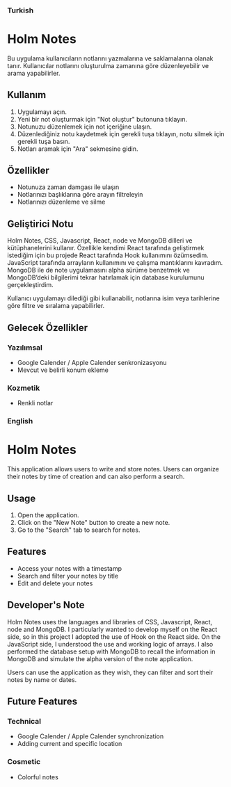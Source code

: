 ### Turkish
    
# **Holm Notes**
    
Bu uygulama kullanıcıların notlarını yazmalarına ve saklamalarına olanak tanır. Kullanıcılar notlarını oluşturulma zamanına göre düzenleyebilir ve arama yapabilirler.
    
## **Kullanım**
    
1. Uygulamayı açın.
2. Yeni bir not oluşturmak için "Not oluştur" butonuna tıklayın.
3. Notunuzu düzenlemek için not içeriğine ulaşın.
4. Düzenlediğiniz notu kaydetmek için gerekli tuşa tıklayın, notu silmek için gerekli tuşa basın.
5. Notları aramak için "Ara" sekmesine gidin.
    
## **Özellikler**
    
- Notunuza zaman damgası ile ulaşın
- Notlarınızı başlıklarına göre arayın filtreleyin
- Notlarınızı düzenleme ve silme
    
## **Geliştirici Notu**
    
Holm Notes, CSS, Javascript, React, node ve MongoDB dilleri ve kütüphanelerini kullanır. Özellikle kendimi React tarafında geliştirmek istediğim için bu projede React tarafında Hook kullanımını özümsedim. JavaScript tarafında arrayların kullanımını ve çalışma mantıklarını kavradım. MongoDB ile de note uygulamasını alpha sürüme benzetmek ve MongoDB’deki bilgilerimi tekrar hatırlamak için database kurulumunu gerçekleştirdim. 
    
Kullanıcı uygulamayı dilediği gibi kullanabilir, notlarına isim veya tarihlerine göre filtre ve sıralama yapabilirler.
    
## **Gelecek Özellikler**
    
### **Yazılımsal**
    
- Google Calender / Apple Calender senkronizasyonu
- Mevcut ve belirli konum ekleme
    
### **Kozmetik**
    
- Renkli notlar


### English


# **Holm Notes**

This application allows users to write and store notes. Users can organize their notes by time of creation and can also perform a search.

## **Usage**

1. Open the application.
2. Click on the "New Note" button to create a new note.
3. Go to the "Search" tab to search for notes.

## **Features**

- Access your notes with a timestamp
- Search and filter your notes by title
- Edit and delete your notes

## **Developer's Note**

Holm Notes uses the languages and libraries of CSS, Javascript, React, node and MongoDB. I particularly wanted to develop myself on the React side, so in this project I adopted the use of Hook on the React side. On the JavaScript side, I understood the use and working logic of arrays. I also performed the database setup with MongoDB to recall the information in MongoDB and simulate the alpha version of the note application.

Users can use the application as they wish, they can filter and sort their notes by name or dates.

## **Future Features**

### **Technical**

- Google Calender / Apple Calender synchronization
- Adding current and specific location

### **Cosmetic**

- Colorful notes
